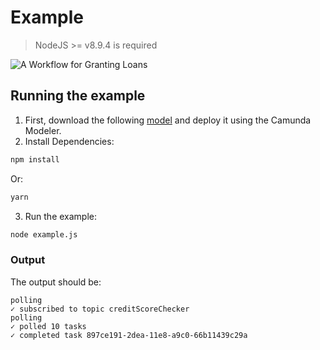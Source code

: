# Example
> NodeJS >= v8.9.4 is required

<img alt="A Workflow for Granting Loans" src="assets/loan-process.bpmn" />

## Running the example

1. First, download the following [model](assets/loan-process.bpmn) and deploy it using the Camunda Modeler.
2. Install Dependencies:

```sh
npm install
```

Or:

```sh
yarn
```

3. Run the example:
```sh
node example.js
```

### Output
The output should be:

```
polling
✓ subscribed to topic creditScoreChecker
polling
✓ polled 10 tasks
✓ completed task 897ce191-2dea-11e8-a9c0-66b11439c29a
```